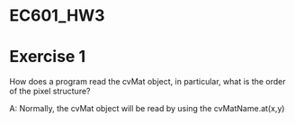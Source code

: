 # EC601_HW3
# Exercise 1
How does a program read the cvMat object, in particular, what is the order of the pixel structure?

A: Normally, the cvMat object will be read by using the cvMatName.at(x,y)
